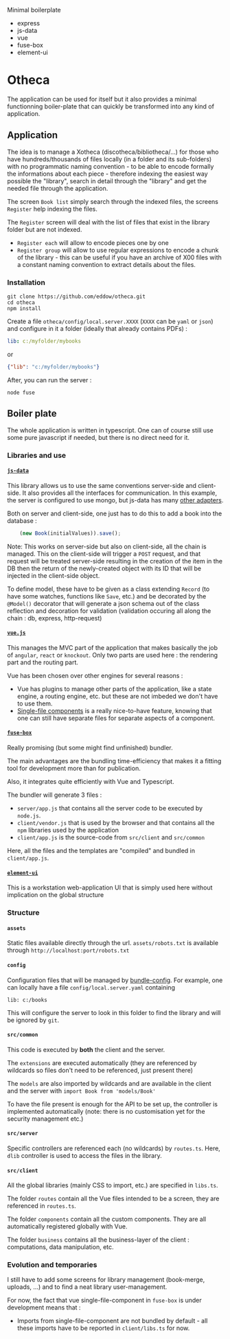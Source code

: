 Minimal boilerplate
* express
* js-data
* vue
* fuse-box
* element-ui

# Otheca
The application can be used for itself but it also provides a minimal functionning boiler-plate that can quickly be transformed into any kind of application.
## Application
The idea is to manage a Xotheca (discotheca/bibliotheca/...) for those who have hundreds/thousands of files locally (in a folder and its sub-folders) with no programmatic naming convention - to be able to encode formally the informations about each piece - therefore indexing the easiest way possible the "library", search in detail through the "library" and get the needed file through the application.

The screen `Book list` simply search through the indexed files, the screens `Register` help indexing the files.

The `Register` screen will deal with the list of files that exist in the library folder but are not indexed.
- `Register each` will allow to encode pieces one by one
- `Register group` will allow to use regular expressions to encode a chunk of the library - this can be useful if you have an archive of X00 files with a constant naming convention to extract details about the files.

### Installation
```
git clone https://github.com/eddow/otheca.git
cd otheca
npm install
```
Create a file `otheca/config/local.server.XXXX` (`XXXX` can be `yaml` or `json`) and configure in it a folder (ideally that already contains PDFs) :
```yml
lib: c:/myfolder/mybooks
```
or

```json
{"lib": "c:/myfolder/mybooks"}
```
After, you can run the server :
```
node fuse
```

## Boiler plate
The whole application is written in typescript. One can of course still use some pure javascript if needed, but there is no direct need for it.
### Libraries and use
#### [`js-data`](http://www.js-data.io/docs/home)
This library allows us to use the same conventions server-side and client-side. It also provides all the interfaces for communication. In this example, the server is configured to use mongo, but js-data has many [other adapters](# "cloud-datastore
documentdb
firebase
mongodb
redis
rethinkdb
sql
rethinkdb 
").

Both on server and client-side, one just has to do this to add a book into the database :
```typescript
	(new Book(initialValues)).save();
```
Note: This works on server-side but also on client-side, all the chain is managed. This on the client-side will trigger a `POST` request, and that request will be treated server-side resulting in the creation of the item in the DB then the return of the newly-created object with its ID that will be injected in the client-side object.

To define model, these have to be given as a class extending `Record` (to have some watches, functions like `Save`, etc.) and be decorated by the `@Model()` decorator that will generate a json schema out of the class reflection and decoration for validation (validation occuring all along the chain : db, express, http-request)
#### [`vue.js`](https://vuejs.org/)
This manages the MVC part of the application that makes basically the job of `angular`, `react` or `knockout`.
Only two parts are used here : the rendering part and the routing part.

Vue has been chosen over other engines for several reasons :
- Vue has plugins to manage other parts of the application, like a state engine, a routing engine, etc. but these are not imbeded we don't have to use them.
- [Single-file components](https://vuejs.org/v2/guide/single-file-components.html) is a really nice-to-have feature, knowing that one can still have separate files for separate aspects of a component.
#### [`fuse-box`](http://fuse-box.org/)
Really promising (but some might find unfinished) bundler.

The main advantages are the bundling time-efficiency that makes it a fitting tool for development more than for publication.

Also, it integrates quite efficiently with Vue and Typescript.

The bundler will generate 3 files :
- `server/app.js` that contains all the server code to be executed by `node.js`.
- `client/vendor.js` that is used by the browser and that contains all the `npm` libraries used by the application
- `client/app.js` is the source-code from `src/client` and `src/common`

Here, all the files and the templates are "compiled" and bundled in `client/app.js`.

#### [`element-ui`](http://element.eleme.io/#/en-US/component/installation)
This is a workstation web-application UI that is simply used here without implication on the global structure
### Structure
#### `assets`
Static files available directly through the url.
`assets/robots.txt` is available through `http://localhost:port/robots.txt`

#### `config`
Configuration files that will be managed by [bundle-config](https://github.com/eddow/bundle-config).
For example, one can locally have a file `config/local.server.yaml` containing
```
lib: c:/books
```

This will configure the server to look in this folder to find the library and will be ignored by `git`.

#### `src/common`

This code is executed by **both** the client and the server.

The `extensions` are executed automatically (they are referenced by wildcards so files don't need to be referenced, just present there)

The `models` are also imported by wildcards and are available in the client and the server with `import Book from 'models/Book'`

To have the file present is enough for the API to be set up, the controller is implemented automatically (note: there is no customisation yet for the security management etc.)

#### `src/server`

Specific controllers are referenced each (no wildcards) by `routes.ts`.
Here, `dlib` controller is used to access the files in the library.

#### `src/client`

All the global libraries (mainly CSS to import, etc.) are specified in `libs.ts`.

The folder `routes` contain all the Vue files intended to be a screen, they are referenced in `routes.ts`.

The folder `components` contain all the custom components. They are all automatically registered globally with Vue.

The folder `business` contains all the business-layer of the client : computations, data manipulation, etc.
### Evolution and temporaries
I still have to add some screens for library management (book-merge, uploads, ...) and to find a neat library user-management.

For now, the fact that vue single-file-component in `fuse-box` is under development means that :
- Imports from single-file-component are not bundled by default - all these imports have to be reported in `client/libs.ts` for now.